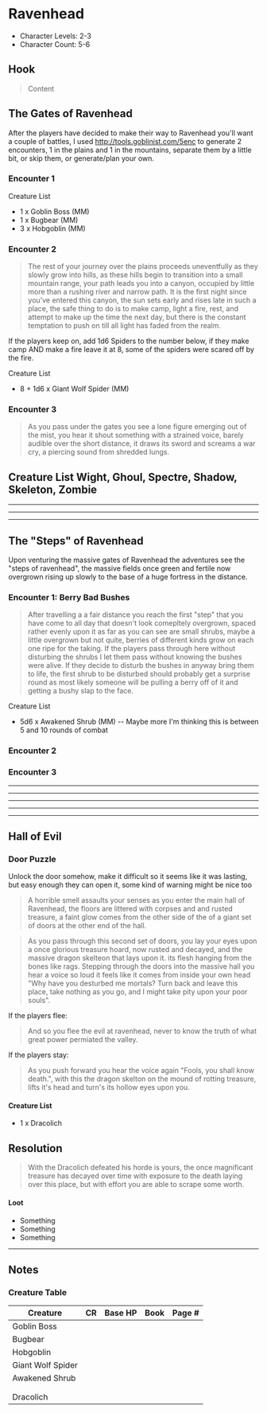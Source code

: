 # Ravenhead
* Character Levels: 2-3
* Character Count: 5-6

## Hook
> Content

## The Gates of Ravenhead
After the players have decided to make their way to Ravenhead you'll want a couple of battles, I used http://tools.goblinist.com/5enc to generate 2 encounters, 1 in the plains and 1 in the mountains, separate them by a little bit, or skip them, or generate/plan your own.

### Encounter 1
Creature List
* 1 x Goblin Boss (MM)
* 1 x Bugbear (MM)
* 3 x Hobgoblin (MM)

### Encounter 2
> The rest of your journey over the plains proceeds uneventfully as they slowly grow into hills, as these hills begin to transition into a small mountain range, your path leads you into a canyon, occupied by little more than a rushing river and narrow path. It is the first night since you've entered this canyon, the sun sets early and rises late in such a place, the safe thing to do is to make camp, light a fire, rest, and attempt to make up the time the next day, but there is the constant temptation to push on till all light has faded from the realm.

If the players keep on, add 1d6 Spiders to the number below, if they make camp AND make a fire leave it at 8, some of the spiders were scared off by the fire.

Creature List
* 8 + 1d6 x Giant Wolf Spider (MM)


### Encounter 3
> As you pass under the gates you see a lone figure emerging out of the mist, you hear it shout something with a strained voice, barely audible over the short distance, it draws its sword and screams a war cry, a piercing sound from shredded lungs.

Creature List
Wight, Ghoul, Spectre, Shadow, Skeleton, Zombie
---
---
---
---
## The "Steps" of Ravenhead
Upon venturing the massive gates of Ravenhead the adventures see the "steps of ravenhead", the massive fields once green and fertile now overgrown rising up slowly to the base of a huge fortress in the distance.

### Encounter 1: Berry Bad Bushes
> After travelling a a fair distance you reach the first "step" that you have come to all day that doesn't look comepltely overgrown, spaced rather evenly upon it as far as you can see are small shrubs, maybe a little overgrown but not quite, berries of different kinds grow on each one ripe for the taking.
If the players pass through here without disturbing the shrubs I let them pass without knowing the bushes were alive.
If they decide to disturb the bushes in anyway bring them to life, the first shrub to be disturbed should probably get a surprise round as most likely someone will be pulling a berry off of it and getting a bushy slap to the face.

Creature List
* 5d6 x Awakened Shrub (MM) -- Maybe more I'm thinking this is between 5 and 10 rounds of combat

### Encounter 2

### Encounter 3

---
---
---
---
---
## Hall of Evil

### Door Puzzle
Unlock the door somehow, make it difficult so it seems like it was lasting, but easy enough they can open it, some kind of warning might be nice too



> A horrible smell assaults your senses as you enter the main hall of Ravenhead, the floors are littered with corpses and and rusted treasure, a faint glow comes from the other side of the of a giant set of doors at the other end of the hall.

> As you pass through this second set of doors, you lay your eyes upon a once glorious treasure hoard, now rusted and decayed, and the massive dragon skelteon that lays upon it. its flesh hanging from the bones like rags. 
> Stepping through the doors into the massive hall you hear a voice so loud it feels like it comes from inside your own head "Why have you desturbed me mortals? Turn back and leave this place, take nothing as you go, and I might take pity upon your poor souls".

If the players flee:
> And so you flee the evil at ravenhead, never to know the truth of what great power permiated the valley.

If the players stay:
> As you push forward you hear the voice again "Fools, you shall know death.", with this the dragon skelton on the mound of rotting treasure, lifts it's head and turn's its hollow eyes upon you.

#### Creature List
* 1 x Dracolich

## Resolution
> With the Dracolich defeated his horde is yours, the once magnificant treasure has decayed over time with exposure to the death laying over this place, but with effort you are able to scrape some worth.

#### Loot
* Something
* Something
* Something

---

## Notes
### Creature Table
|Creature|CR|Base HP|Book|Page #|
|---|---|---|---|---|
|Goblin Boss|   |   |   |   |
|Bugbear|   |   |   |   |
|Hobgoblin|   |   |   |   |
|Giant Wolf Spider|   |   |   |   |
|Awakened Shrub|   |   |   |   |
||   |   |      |   |
||   |   |   |   |
|Dracolich|   |   |   |   |
